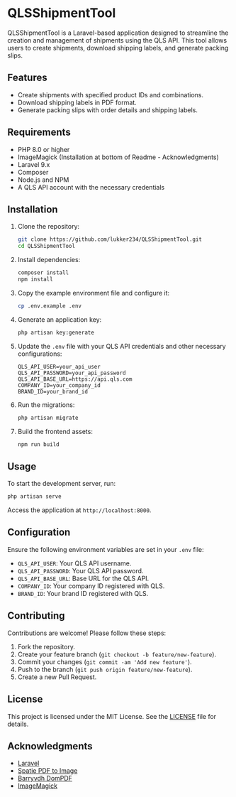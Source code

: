 # QLSShipmentTool

QLSShipmentTool is a Laravel-based application designed to streamline the creation and management of shipments using the QLS API. This tool allows users to create shipments, download shipping labels, and generate packing slips.

## Features

- Create shipments with specified product IDs and combinations.
- Download shipping labels in PDF format.
- Generate packing slips with order details and shipping labels.

## Requirements

- PHP 8.0 or higher
- ImageMagick (Installation at bottom of Readme - Acknowledgments)
- Laravel 9.x
- Composer
- Node.js and NPM
- A QLS API account with the necessary credentials

## Installation

1. Clone the repository:
    ```bash
    git clone https://github.com/lukker234/QLSShipmentTool.git
    cd QLSShipmentTool
    ```

2. Install dependencies:
    ```bash
    composer install
    npm install
    ```

3. Copy the example environment file and configure it:
    ```bash
    cp .env.example .env
    ```

4. Generate an application key:
    ```bash
    php artisan key:generate
    ```

5. Update the `.env` file with your QLS API credentials and other necessary configurations:
    ```dotenv
    QLS_API_USER=your_api_user
    QLS_API_PASSWORD=your_api_password
    QLS_API_BASE_URL=https://api.qls.com
    COMPANY_ID=your_company_id
    BRAND_ID=your_brand_id
    ```

6. Run the migrations:
    ```bash
    php artisan migrate
    ```

7. Build the frontend assets:
    ```bash
    npm run build
    ```

## Usage

To start the development server, run:
```bash
php artisan serve
```

Access the application at `http://localhost:8000`.

## Configuration

Ensure the following environment variables are set in your `.env` file:

- `QLS_API_USER`: Your QLS API username.
- `QLS_API_PASSWORD`: Your QLS API password.
- `QLS_API_BASE_URL`: Base URL for the QLS API.
- `COMPANY_ID`: Your company ID registered with QLS.
- `BRAND_ID`: Your brand ID registered with QLS.

## Contributing

Contributions are welcome! Please follow these steps:

1. Fork the repository.
2. Create your feature branch (`git checkout -b feature/new-feature`).
3. Commit your changes (`git commit -am 'Add new feature'`).
4. Push to the branch (`git push origin feature/new-feature`).
5. Create a new Pull Request.

## License

This project is licensed under the MIT License. See the [LICENSE](LICENSE) file for details.

## Acknowledgments

- [Laravel](https://laravel.com)
- [Spatie PDF to Image](https://github.com/spatie/pdf-to-image)
- [Barryvdh DomPDF](https://github.com/barryvdh/laravel-dompdf)
- [ImageMagick](https://imagemagick.org/script/download.php)
